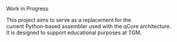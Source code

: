 Work in Progress <br>

This project aims to serve as a replacement for the <br> 
current Python-based assembler used with the qCore architecture. <br>
It is designed to support educational purposes at TGM.
